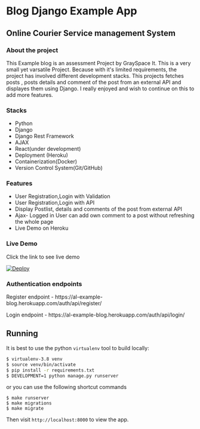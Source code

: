 # Blog Django Example App


## Online Courier Service management System

### About the project
This Example blog is an assessment Project by GraySpace It. This is a very small yet varsatile Project.
Because with it's limited requirements, the project has involved different development stacks. 
This projects fetches posts , posts details and comment of the post from an external API and displayes them using Django.
I really enjoyed and wish to continue on this to add more features.


### Stacks

  - Python
  - Django
  - Django Rest Framework
  - AJAX
  - React(under development)
  - Deployment (Heroku)
  - Containerization(Docker)
  - Version Control System(Git/GitHub)

### Features
 - User Registration,Login  with Validation
 - User Registration,Login  with API
 - Display Postlist, details and comments of the post from external API
 - Ajax- Logged in User can add own comment to a post without refreshing the whole page
 - Live Demo on Heroku
 



### Live Demo
Click the link to see live demo

[![Deploy](https://www.herokucdn.com/deploy/button.png)](https://al-example-blog.herokuapp.com/)

### Authentication endpoints
<p> Register endpoint - https://al-example-blog.herokuapp.com/auth/api/register/ </p>
<p>  Login endpoint - https://al-example-blog.herokuapp.com/auth/api/login/ </p>

## Running

It is best to use the python `virtualenv` tool to build locally:

```sh
$ virtualenv-3.8 venv
$ source venv/bin/activate
$ pip install -r requirements.txt
$ DEVELOPMENT=1 python manage.py runserver
```
or you can use the following shortcut commands 
```
$ make runserver
$ make migrations
$ make migrate

```

Then visit `http://localhost:8000` to view the app.

